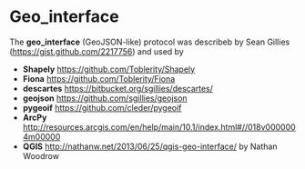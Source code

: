 Geo_interface
=============

The __geo_interface__ (GeoJSON-like) protocol was describeb by Sean Gillies (https://gist.github.com/2217756) and used by

* **Shapely**   https://github.com/Toblerity/Shapely
* **Fiona**     https://github.com/Toblerity/Fiona
* **descartes** https://bitbucket.org/sgillies/descartes/
* **geojson**   https://github.com/sgillies/geojson
* **pygeoif**   https://github.com/cleder/pygeoif
* **ArcPy**     http://resources.arcgis.com/en/help/main/10.1/index.html#//018v0000004m00000
* **QGIS**      http://nathanw.net/2013/06/25/qgis-geo-interface/ by Nathan Woodrow
